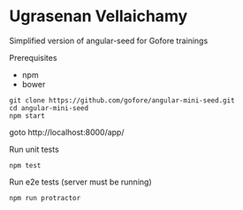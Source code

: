 # Ugrasenan Vellaichamy 

Simplified version of angular-seed for Gofore trainings

Prerequisites

- npm
- bower


```
git clone https://github.com/gofore/angular-mini-seed.git
cd angular-mini-seed
npm start
```

goto http://localhost:8000/app/


Run unit tests

```
npm test
```

Run e2e tests (server must be running)

```
npm run protractor
```




